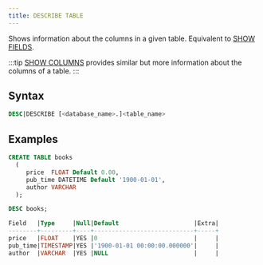 ```yaml
---
title: DESCRIBE TABLE
---
```


Shows information about the columns in a given table. Equivalent to [SHOW FIELDS](show-fields.md).

:::tip
[SHOW COLUMNS](show-full-columns.md) provides similar but more information about the columns of a table. 
:::

## Syntax

```sql
DESC|DESCRIBE [<database_name>.]<table_name>
```

## Examples

```sql
CREATE TABLE books
  (
     price  FLOAT Default 0.00,
     pub_time DATETIME Default '1900-01-01',
     author VARCHAR
  );

DESC books; 

Field   |Type     |Null|Default                     |Extra|
--------+---------+----+----------------------------+-----+
price   |FLOAT    |YES |0                           |     |
pub_time|TIMESTAMP|YES |'1900-01-01 00:00:00.000000'|     |
author  |VARCHAR  |YES |NULL                        |     |
```
